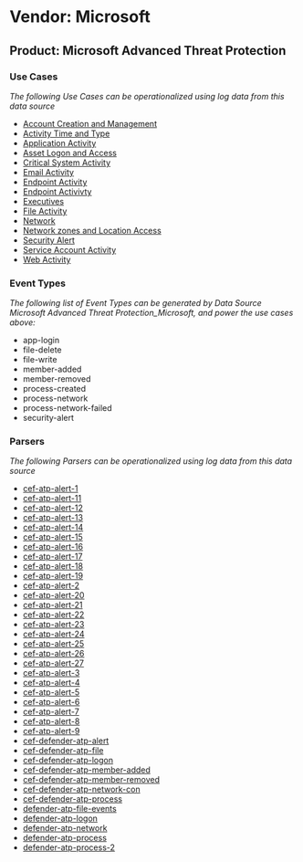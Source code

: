Vendor: Microsoft
=================
Product: Microsoft Advanced Threat Protection
---------------------------------------------

### Use Cases

_The following Use Cases can be operationalized using log data from this data source_

* [Account Creation and Management](../UseCases/usecase_account_creation_and_management.md)
* [Activity Time  and Type](../UseCases/usecase_activity_time__and_type.md)
* [Application Activity](../UseCases/usecase_application_activity.md)
* [Asset Logon and Access](../UseCases/usecase_asset_logon_and_access.md)
* [Critical System Activity](../UseCases/usecase_critical_system_activity.md)
* [Email Activity](../UseCases/usecase_email_activity.md)
* [Endpoint Activity](../UseCases/usecase_endpoint_activity.md)
* [Endpoint Activivty](../UseCases/usecase_endpoint_activivty.md)
* [Executives](../UseCases/usecase_executives.md)
* [File Activity](../UseCases/usecase_file_activity.md)
* [Network](../UseCases/usecase_network.md)
* [Network zones and Location Access](../UseCases/usecase_network_zones_and_location_access.md)
* [Security Alert](../UseCases/usecase_security_alert.md)
* [Service Account Activity](../UseCases/usecase_service_account_activity.md)
* [Web Activity](../UseCases/usecase_web_activity.md)


### Event Types

_The following list of Event Types can be generated by Data Source Microsoft Advanced Threat Protection_Microsoft, and power the use cases above:_

- app-login
- file-delete
- file-write
- member-added
- member-removed
- process-created
- process-network
- process-network-failed
- security-alert


### Parsers

_The following Parsers can be operationalized using log data from this data source_

* [cef-atp-alert-1](../Parsers/parserContent_cef-atp-alert-1.md)
* [cef-atp-alert-11](../Parsers/parserContent_cef-atp-alert-11.md)
* [cef-atp-alert-12](../Parsers/parserContent_cef-atp-alert-12.md)
* [cef-atp-alert-13](../Parsers/parserContent_cef-atp-alert-13.md)
* [cef-atp-alert-14](../Parsers/parserContent_cef-atp-alert-14.md)
* [cef-atp-alert-15](../Parsers/parserContent_cef-atp-alert-15.md)
* [cef-atp-alert-16](../Parsers/parserContent_cef-atp-alert-16.md)
* [cef-atp-alert-17](../Parsers/parserContent_cef-atp-alert-17.md)
* [cef-atp-alert-18](../Parsers/parserContent_cef-atp-alert-18.md)
* [cef-atp-alert-19](../Parsers/parserContent_cef-atp-alert-19.md)
* [cef-atp-alert-2](../Parsers/parserContent_cef-atp-alert-2.md)
* [cef-atp-alert-20](../Parsers/parserContent_cef-atp-alert-20.md)
* [cef-atp-alert-21](../Parsers/parserContent_cef-atp-alert-21.md)
* [cef-atp-alert-22](../Parsers/parserContent_cef-atp-alert-22.md)
* [cef-atp-alert-23](../Parsers/parserContent_cef-atp-alert-23.md)
* [cef-atp-alert-24](../Parsers/parserContent_cef-atp-alert-24.md)
* [cef-atp-alert-25](../Parsers/parserContent_cef-atp-alert-25.md)
* [cef-atp-alert-26](../Parsers/parserContent_cef-atp-alert-26.md)
* [cef-atp-alert-27](../Parsers/parserContent_cef-atp-alert-27.md)
* [cef-atp-alert-3](../Parsers/parserContent_cef-atp-alert-3.md)
* [cef-atp-alert-4](../Parsers/parserContent_cef-atp-alert-4.md)
* [cef-atp-alert-5](../Parsers/parserContent_cef-atp-alert-5.md)
* [cef-atp-alert-6](../Parsers/parserContent_cef-atp-alert-6.md)
* [cef-atp-alert-7](../Parsers/parserContent_cef-atp-alert-7.md)
* [cef-atp-alert-8](../Parsers/parserContent_cef-atp-alert-8.md)
* [cef-atp-alert-9](../Parsers/parserContent_cef-atp-alert-9.md)
* [cef-defender-atp-alert](../Parsers/parserContent_cef-defender-atp-alert.md)
* [cef-defender-atp-file](../Parsers/parserContent_cef-defender-atp-file.md)
* [cef-defender-atp-logon](../Parsers/parserContent_cef-defender-atp-logon.md)
* [cef-defender-atp-member-added](../Parsers/parserContent_cef-defender-atp-member-added.md)
* [cef-defender-atp-member-removed](../Parsers/parserContent_cef-defender-atp-member-removed.md)
* [cef-defender-atp-network-con](../Parsers/parserContent_cef-defender-atp-network-con.md)
* [cef-defender-atp-process](../Parsers/parserContent_cef-defender-atp-process.md)
* [defender-atp-file-events](../Parsers/parserContent_defender-atp-file-events.md)
* [defender-atp-logon](../Parsers/parserContent_defender-atp-logon.md)
* [defender-atp-network](../Parsers/parserContent_defender-atp-network.md)
* [defender-atp-process](../Parsers/parserContent_defender-atp-process.md)
* [defender-atp-process-2](../Parsers/parserContent_defender-atp-process-2.md)
